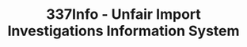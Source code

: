 ---
layout: default
bigquery: https://console.cloud.google.com/bigquery?p=patents-public-data&d=usitc_investigations&page=dataset&project=sheets-management-319211
citation: US International Trade Commission 337Info Unfair Import Investigations Information
  System
contributors: US International Trade Comission
cost: None
description: US International Trade Commission 337Info Unfair Import Investigations
  Information System contains data on investigations done under Section 337. Section
  337 declares the infringement of certain statutory intellectual property rights
  and other forms of unfair competition in import trade to be unlawful practices.
  Most Section 337 investigations involve allegations of patent or registered trademark
  infringement.
documentation: FAQ and tutorial available on the site
last_edit: 04/07/2022, 01:49:00
location: https://pubapps2.usitc.gov/337external/
maintained_by: US International Trade Comission
schema_fields:
- lastUpdated
- finalDetNoViolation
- finalIdOnViolationDue
- internalRemand
- investigationTermDate
- markmanHearing
- teoIdIssueDate
- teoProceedingInvolved
- copyrightNumbers
- respondent
- gcAttorney
- currentActiveALJ
- issueDateOtherNonFinal
- teoReliefGranted
- scheduledEndDateEvidHear
- patentNumbers
- investigationNo
- dateOfPublicationFrNotice
- finalIdOnViolationIssue
- actualEndDateEvidHear
- cafcAppeals
- id
- docketNo
- dateComplaintFiled
- teoIdDueDate
- dateCreated
- invUnfairAct
- ouiiAttorney
- endDateMarkmanHearing
- currentStatus
- actualStartDateEvidHear
- patentNumber
- finalDetViolation
- title
- aljAssigned
- startDateMarkmanHearing
- publication_number
- ouiiParticipation
- scheduledStartDateEvidHear
- complainant
- htsNumbers
- targetDate
- investigationType
- trademarkNumbers
shortname: unfair_import_investigations
tags:
- import
- legal
- trade
timeframe: 2008-2021 (prior to 2008 downloadable as a JSON file)
title: 337Info - Unfair Import Investigations Information System
uuid: 2721f5ec-e599-4890-9265-9706719fc71e
---